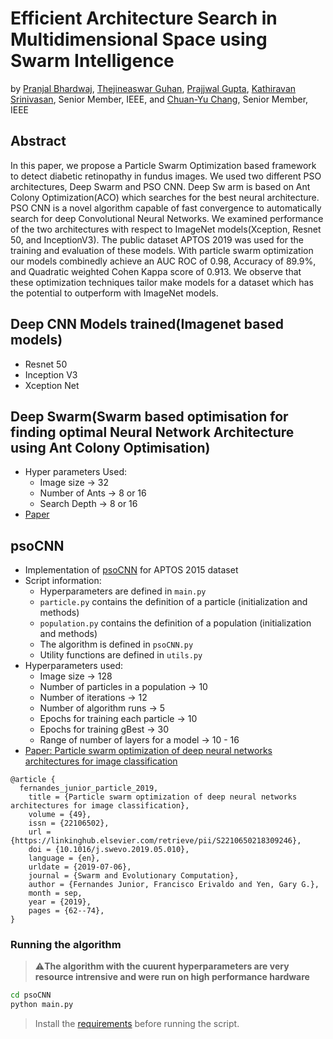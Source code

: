 # Efficient Architecture Search in Multidimensional Space using Swarm Intelligence
by [Pranjal Bhardwaj](https://www.linkedin.com/in/pranjal-bhardwaj-a85263188/), [Thejineaswar Guhan](https://www.linkedin.com/in/gthejin/), [Prajjwal Gupta](https://www.linkedin.com/in/prajjwal-gupta-9bb9381a5/), [Kathiravan Srinivasan](https://scholar.google.com/citations?user=pY3jLUkAAAAJ&hl=en), Senior Member, IEEE, and [Chuan-Yu Chang](https://scholar.google.com/citations?user=4iL0d3kAAAAJ&hl=en), Senior Member, IEEE

## Abstract
In this paper, we propose a Particle Swarm Optimization based framework to detect diabetic retinopathy in fundus images. We used two different PSO architectures, Deep Swarm and PSO CNN. Deep Sw arm is based on Ant Colony Optimization(ACO) which searches for the best neural architecture. PSO CNN is a novel algorithm capable of fast convergence to automatically search for deep Convolutional Neural Networks. We examined performance of the two architectures with respect to ImageNet models(Xception, Resnet 50, and InceptionV3). The public dataset APTOS 2019 was used for the training and evaluation of these models. With particle swarm optimization our models combinedly achieve an AUC ROC of 0.98, Accuracy of 89.9%, and Quadratic weighted Cohen Kappa score of 0.913. We observe that these optimization techniques tailor make models for a dataset which has the potential to outperform with ImageNet models.


## Deep CNN Models trained(Imagenet based models)

  - Resnet 50
  - Inception V3
  - Xception Net

## Deep Swarm(Swarm based optimisation for finding optimal Neural Network Architecture using Ant Colony Optimisation)

- Hyper parameters Used:
  - Image size -> 32
  - Number of Ants -> 8 or 16
  - Search Depth -> 8 or 16
- [Paper](https://arxiv.org/abs/1905.07350)

## psoCNN

- Implementation of [psoCNN](https://github.com/feferna/psoCNN) for APTOS 2015 dataset
- Script information:
  - Hyperparameters are defined in `main.py`
  - `particle.py` contains the definition of a particle (initialization and methods)
  - `population.py` contains the definition of a population (initialization and methods)
  - The algorithm is defined in `psoCNN.py`
  - Utility functions are defined in `utils.py`
- Hyperparameters used:
  - Image size -> 128
  - Number of particles in a population -> 10
  - Number of iterations -> 12
  - Number of algorithm runs -> 5
  - Epochs for training each particle -> 10
  - Epochs for training gBest -> 30
  - Range of number of layers for a model -> 10 - 16
- [Paper: Particle swarm optimization of deep neural networks architectures for image classification](https://www.sciencedirect.com/science/article/abs/pii/S2210650218309246?via%3Dihub)

```
@article {
  fernandes_junior_particle_2019,
	title = {Particle swarm optimization of deep neural networks architectures for image classification},
	volume = {49},
	issn = {22106502},
	url = {https://linkinghub.elsevier.com/retrieve/pii/S2210650218309246},
	doi = {10.1016/j.swevo.2019.05.010},
	language = {en},
	urldate = {2019-07-06},
	journal = {Swarm and Evolutionary Computation},
	author = {Fernandes Junior, Francisco Erivaldo and Yen, Gary G.},
	month = sep,
	year = {2019},
	pages = {62--74},
}
```

### Running the algorithm

> ⚠️**The algorithm with the cuurent hyperparameters are very resource intrensive and were run on high performance hardware**

```bash
cd psoCNN
python main.py
```

> Install the [requirements](./requirements/tensorflow_requirements.txt) before running the script.

